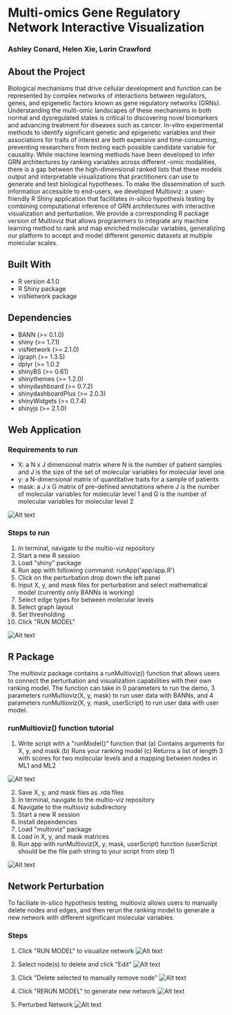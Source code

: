 # Multi-omics Gene Regulatory Network Interactive Visualization
### Ashley Conard, Helen Xie, Lorin Crawford

## About the Project
Biological mechanisms that drive cellular development and function can be represented by complex networks of interactions between regulators, genes, and epigenetic factors known as gene regulatory networks (GRNs). Understanding the multi-omic landscapes of these mechanisms in both normal and dysregulated states is critical to discovering novel biomarkers and advancing treatment for diseases such as cancer. In-vitro experimental methods to identify significant genetic and epigenetic variables and their associations for traits of interest are both expensive and time-consuming, preventing researchers from testing each possible candidate variable for causality. While machine learning methods have been developed to infer GRN architectures by ranking variables across different -omic modalities, there is a gap between the high-dimensional ranked lists that these models output and interpretable visualizations that practitioners can use to generate and test biological hypotheses. To make the dissemination of such information accessible to end-users, we developed Multioviz: a user-friendly R Shiny application that facilitates in-silico hypothesis testing by combining computational inference of GRN architectures with interactive visualization and perturbation. We provide a corresponding  R package version of Multioviz that allows programmers to integrate any machine learning method to rank and map enriched molecular variables, generalizing our platform to accept and model different genomic datasets at multiple molecular scales.

## Built With
- R version 4.1.0
- R Shiny package
- visNetwork package

## Dependencies
- BANN (>= 0.1.0)
- shiny (>= 1.7.1)
- visNetwork (>= 2.1.0)
- igraph (>= 1.3.5)
- dplyr (>= 1.0.2
- shinyBS (>= 0.61)
- shinythemes (>= 1.2.0)
- shinydashboard (>= 0.7.2)
- shinydashboardPlus (>= 2.0.3)
- shinyWidgets (>= 0.7.4)
- shinyjs (>= 2.1.0)

## Web Application

### Requirements to run
- X: a N x J dimensional matrix where N is the number of patient samples and J is the size of the set of molecular variables for molecular level one
- y: a N-dimensional matrix of quantitative traits for a sample of patients
- mask: a J x G matrix of pre-defined annotations where J is the number of molecular variables for molecular level 1 and G is the number of molecular variables for molecular level 2

<img
  src="./app/www/model_example_data.png"
  alt="Alt text"
  title="Model inputs"
  style="display: inline-block; margin: 0 auto; max-width: 300px">

### Steps to run
1. In terminal, navigate to the multio-viz repository
2. Start a new R session
4. Load "shiny" package
5. Run app with following command: runApp('app/app.R')
6. Click on the perturbation drop down the left panel
7. Input X, y, and mask files for perturbation and select mathematical model (currently only BANNs is working)
8. Select edge types for between molecular levels
9. Select graph layout
10. Set thresholding
11. Click "RUN MODEL"

<img
  src="./app/www/ui.png"
  alt="Alt text"
  title="Steps to visualize network"
  style="display: inline-block; margin: 0 auto; max-width: 300px">

## R Package 
The multioviz package contains a runMultioviz() function that allows users to connect the perturbation and visualization capabilities with their own ranking model. The function  can take in 0 parameters to run the demo, 3 parameters runMultioviz(X, y, mask) to run user data with BANNs, and 4 parameters runMultioviz(X, y, mask, userScript) to run user data with user model.

### runMultioviz() function tutorial
1. Write script with a "runModel()" function that
    (a) Contains arguments for X, y, and mask
    (b) Runs your ranking model
    (c) Returns a list of length 3 with scores for two molecular levels and a mapping between nodes in ML1 and ML2

<img
  src="./app/www/usercript_ex.png"
  alt="Alt text"
  title="runModel example"
  style="display: inline-block; margin: 0 auto; max-width: 300px">

2. Save X, y, and mask files as .rda files
3. In terminal, navigate to the multio-viz repository
4. Navigate to the multioviz subdirectory
5. Start a new R session
6. Install dependencies
7. Load "multioviz" package
8. Load in X, y, and mask matrices
9. Run app with runMultioviz(X, y, mask, userScript) function (userScript should be the file path string to your script from step 1)

<img
  src="./app/www/run_multioviz_pkg_steps.png"
  alt="Alt text"
  title="Terminal steps"
  style="display: inline-block; margin: 0 auto; max-width: 300px">

## Network Perturbation
To faciliate in-silico hypothesis testing, multioviz allows users to manually delete nodes and edges, and then rerun the ranking model to generate a new network with different significant molecular variables. 

### Steps
1. Click "RUN MODEL" to visualize network
<img
  src="./app/www/perturb1.png"
  alt="Alt text"
  title="After clicking 'Run Model', view generated network"
  style="display: inline-block; margin: 0 auto; max-width: 300px">

2. Select node(s) to delete and click "Edit"
<img
  src="./app/www/perturb2.png"
  alt="Alt text"
  title="Select node to test and click 'Edit'"
  style="display: inline-block; margin: 0 auto; max-width: 300px">

3. Click "Delete selected to manually remove node"
<img
  src="./app/www/perturb3.png"
  alt="Alt text"
  title="Click 'Delete selected'"
  style="display: inline-block; margin: 0 auto; max-width: 300px">

4. Click "RERUN MODEL" to generate new network
<img
  src="./app/www/perturb4.png"
  alt="Alt text"
  title="Click 'RERUN MODEL' to generate new network"
  style="display: inline-block; margin: 0 auto; max-width: 300px">

5. Perturbed Network
<img
  src="./app/www/perturb5.png"
  alt="Alt text"
  title="Perturbed network"
  style="display: inline-block; margin: 0 auto; max-width: 300px">







